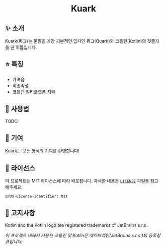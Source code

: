 <h1 align="center">Kuark</h1>

## ✨ 소개
Kuark(쿼크)는 물질을 가장 기본적인 입자인 쿼크(Quark)와 코틀린(Kotlin)의 첫글자를 딴 이름입니다.

## ⭐ 특징 
 - 가벼움
 - 비종속성
 - 코틀린 멀티플랫폼 지원

## 🔰 사용법
TODO

## 🙌 기여
Kuark는 모든 형식의 기여를 환영합니다!

## 📜 라이선스
이 프로젝트는 MIT 라이선스에 따라 배포됩니다. 자세한 내용은 [`LICENSE`][LINK_LICENSE] 파일을 참고해주세요.

```
SPDX-License-Identifier: MIT
```

## 💬 고지사항
Kotlin and the Kotlin logo are registered trademarks of JetBrains s.r.o.

*이 프로젝트 내에서 사용된 코틀린 및 Kotlin은 제트브레인(JetBrains s.r.o.)의 등록상표입니다.*

<!-- 변수 -->
[LINK_LICENSE]: ./LICENSE
